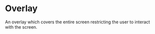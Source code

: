 # Overlay
An overlay which covers the entire screen restricting the user to interact with the screen.
